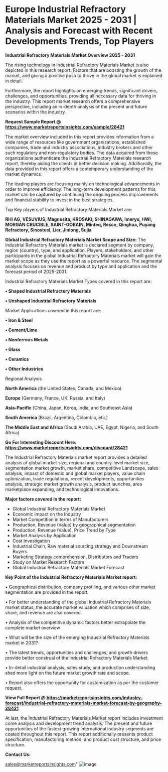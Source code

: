 # Europe Industrial Refractory Materials Market 2025 - 2031 | Analysis and Forecast with Recent Developments Trends, Top Players

<Strong> Industrial Refractory Materials Market Overview 2025 - 2031</strong>

The rising technology in Industrial Refractory Materials Market is also depicted in this research report. Factors that are boosting the growth of the market, and giving a positive push to thrive in the global market is explained in detail.

Furthermore, the report highlights on emerging trends, significant drivers, challenges, and opportunities, providing all necessary data for thriving in the industry. This report market research offers a comprehensive perspective, including an in-depth analysis of the present and future scenarios within the industry.

<strong>Request Sample Report @ <a href=https://www.marketreportsinsights.com/sample/28421>https://www.marketreportsinsights.com/sample/28421</a></strong>

The market overview included in this report provides information from a wide range of resources like government organizations, established companies, trade and industry associations, industry brokers and other such regulatory and non-regulatory bodies. The data acquired from these organizations authenticate the Industrial Refractory Materials research report, thereby aiding the clients in better decision making. Additionally, the data provided in this report offers a contemporary understanding of the market dynamics.

The leading players are focusing mainly on technological advancements in order to improve efficiency. The long-term development patterns for this market can be captured by continuing the ongoing process improvements and financial stability to invest in the best strategies.

Top Key players of Industrial Refractory Materials Market are:

<strong>RHI AG, VESUVIUS, Magnesita, KROSAKI, SHINAGAWA, Imerys, HWI, MORGAN CRUCIBLE, SAINT-GOBAIN, Minteq, Resco, Qinghua, Puyang Refractory, Sinosteel, Lier, Jinlong, Sujia</strong>

<strong><b>Global Industrial Refractory Materials Market Scope and Size:</b></strong>
The Industrial Refractory Materials market is declared segment by company, region (country), type, and application. Players, stakeholders, and other participants in the global Industrial Refractory Materials market will gain the market scope as they use the report as a powerful resource. The segmental analysis focuses on revenue and product by type and application and the forecast period of 2025-2031.

Industrial Refractory Materials Market Types covered in this report are:

<strong>• Shaped Industrial Refractory Materials

• Unshaped Industrial Refractory Materials</strong>

Market Applications covered in this report are:

<strong>• Iron & Steel

• Cement/Lime

• Nonferrous Metals

• Glass

• Ceramics

• Other Industries</strong> 

Regional Analysis

<strong>North America</strong> (the United States, Canada, and Mexico)

<strong>Europe</strong> (Germany, France, UK, Russia, and Italy)

<strong>Asia-Pacific</strong> (China, Japan, Korea, India, and Southeast Asia)

<strong>South America</strong> (Brazil, Argentina, Colombia, etc.)

<strong>The Middle East and Africa</strong> (Saudi Arabia, UAE, Egypt, Nigeria, and South Africa)

<strong>Go For Interesting Discount Here: <a href=https://www.marketreportsinsights.com/discount/28421>https://www.marketreportsinsights.com/discount/28421</a></strong>

The Industrial Refractory Materials market report provides a detailed analysis of global market size, regional and country-level market size, segmentation market growth, market share, competitive Landscape, sales analysis, impact of domestic and global market players, value chain optimization, trade regulations, recent developments, opportunities analysis, strategic market growth analysis, product launches, area marketplace expanding, and technological innovations.

<strong><b>Major factors covered in the report:</b></strong>
<ul>
  <li>Global Industrial Refractory Materials Market </li>
  <li>Economic Impact on the Industry</li>
  <li>Market Competition in terms of Manufacturers</li>
  <li>Production, Revenue (Value) by geographical segmentation</li>
  <li>Production, Revenue (Value), Price Trend by Type</li>
  <li>Market Analysis by Application</li>
  <li>Cost Investigation</li>
  <li>Industrial Chain, Raw material sourcing strategy and Downstream Buyers</li>
  <li>Marketing Strategy comprehension, Distributors and Traders</li>
  <li>Study on Market Research Factors</li>
  <li>Global Industrial Refractory Materials Market Forecast</li>
</ul>

<strong><b>Key Point of the Industrial Refractory Materials Market report:</b></strong>

• Geographical distribution, company profiling, and various other market segmentation are provided in the report.

• For better understanding of the global Industrial Refractory Materials market status, the accurate market valuation which comprises of size, share, and revenue are also covered.

• Analysis of the competitive dynamic factors better extrapolate the complete market overview

• What will be the size of the emerging Industrial Refractory Materials market in 2031?

• The latest trends, opportunities and challenges, and growth drivers provide better construal of the Industrial Refractory Materials Market.

• In-detail industrial analysis, sales study, and production understanding shed more light on the future market growth rate and scope.

• Report also offers the opportunity for customization as per the customer request.

<strong><b>View Full Report @ <a href=https://marketreportsinsights.com/industry-forecast/industrial-refractory-materials-market-forecast-by-geography-28421>https://marketreportsinsights.com/industry-forecast/industrial-refractory-materials-market-forecast-by-geography-28421</a></b></strong>


At last, the Industrial Refractory Materials Market report includes investment come analysis and development trend analysis. The present and future opportunities of the fastest growing international industry segments are coated throughout this report. This report additionally presents product specification, manufacturing method, and product cost structure, and price structure.

<strong>Contact Us:</strong>

sales@marketreportsinsights.com"
![image](https://github.com/user-attachments/assets/b9fd7863-c1fc-4336-b6f5-7ba974552075)
